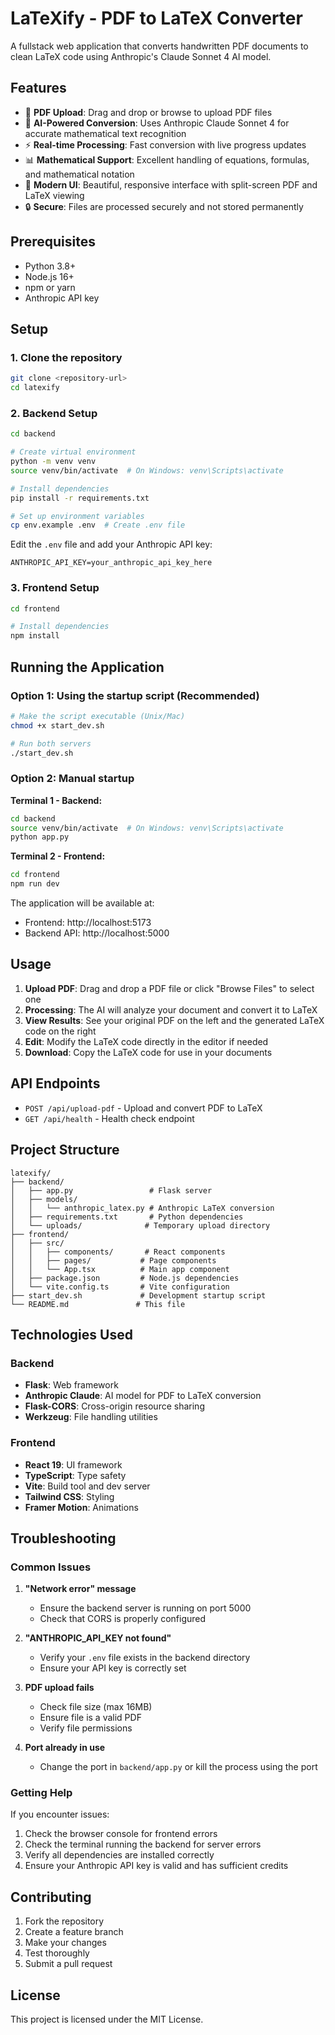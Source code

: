 # LaTeXify - PDF to LaTeX Converter

A fullstack web application that converts handwritten PDF documents to clean LaTeX code using Anthropic's Claude Sonnet 4 AI model.

## Features

- 📄 **PDF Upload**: Drag and drop or browse to upload PDF files
- 🤖 **AI-Powered Conversion**: Uses Anthropic Claude Sonnet 4 for accurate mathematical text recognition
- ⚡ **Real-time Processing**: Fast conversion with live progress updates
- 📊 **Mathematical Support**: Excellent handling of equations, formulas, and mathematical notation
- 🎨 **Modern UI**: Beautiful, responsive interface with split-screen PDF and LaTeX viewing
- 🔒 **Secure**: Files are processed securely and not stored permanently

## Prerequisites

- Python 3.8+
- Node.js 16+
- npm or yarn
- Anthropic API key

## Setup

### 1. Clone the repository
```bash
git clone <repository-url>
cd latexify
```

### 2. Backend Setup

```bash
cd backend

# Create virtual environment
python -m venv venv
source venv/bin/activate  # On Windows: venv\Scripts\activate

# Install dependencies
pip install -r requirements.txt

# Set up environment variables
cp env.example .env  # Create .env file
```

Edit the `.env` file and add your Anthropic API key:
```
ANTHROPIC_API_KEY=your_anthropic_api_key_here
```

### 3. Frontend Setup

```bash
cd frontend

# Install dependencies
npm install
```

## Running the Application

### Option 1: Using the startup script (Recommended)
```bash
# Make the script executable (Unix/Mac)
chmod +x start_dev.sh

# Run both servers
./start_dev.sh
```

### Option 2: Manual startup

**Terminal 1 - Backend:**
```bash
cd backend
source venv/bin/activate  # On Windows: venv\Scripts\activate
python app.py
```

**Terminal 2 - Frontend:**
```bash
cd frontend
npm run dev
```

The application will be available at:
- Frontend: http://localhost:5173
- Backend API: http://localhost:5000

## Usage

1. **Upload PDF**: Drag and drop a PDF file or click "Browse Files" to select one
2. **Processing**: The AI will analyze your document and convert it to LaTeX
3. **View Results**: See your original PDF on the left and the generated LaTeX code on the right
4. **Edit**: Modify the LaTeX code directly in the editor if needed
5. **Download**: Copy the LaTeX code for use in your documents

## API Endpoints

- `POST /api/upload-pdf` - Upload and convert PDF to LaTeX
- `GET /api/health` - Health check endpoint

## Project Structure

```
latexify/
├── backend/
│   ├── app.py                 # Flask server
│   ├── models/
│   │   └── anthropic_latex.py # Anthropic LaTeX conversion
│   ├── requirements.txt       # Python dependencies
│   └── uploads/              # Temporary upload directory
├── frontend/
│   ├── src/
│   │   ├── components/       # React components
│   │   ├── pages/           # Page components
│   │   └── App.tsx          # Main app component
│   ├── package.json         # Node.js dependencies
│   └── vite.config.ts       # Vite configuration
├── start_dev.sh             # Development startup script
└── README.md               # This file
```

## Technologies Used

### Backend
- **Flask**: Web framework
- **Anthropic Claude**: AI model for PDF to LaTeX conversion
- **Flask-CORS**: Cross-origin resource sharing
- **Werkzeug**: File handling utilities

### Frontend
- **React 19**: UI framework
- **TypeScript**: Type safety
- **Vite**: Build tool and dev server
- **Tailwind CSS**: Styling
- **Framer Motion**: Animations

## Troubleshooting

### Common Issues

1. **"Network error" message**
   - Ensure the backend server is running on port 5000
   - Check that CORS is properly configured

2. **"ANTHROPIC_API_KEY not found"**
   - Verify your `.env` file exists in the backend directory
   - Ensure your API key is correctly set

3. **PDF upload fails**
   - Check file size (max 16MB)
   - Ensure file is a valid PDF
   - Verify file permissions

4. **Port already in use**
   - Change the port in `backend/app.py` or kill the process using the port

### Getting Help

If you encounter issues:
1. Check the browser console for frontend errors
2. Check the terminal running the backend for server errors
3. Verify all dependencies are installed correctly
4. Ensure your Anthropic API key is valid and has sufficient credits

## Contributing

1. Fork the repository
2. Create a feature branch
3. Make your changes
4. Test thoroughly
5. Submit a pull request

## License

This project is licensed under the MIT License. 
